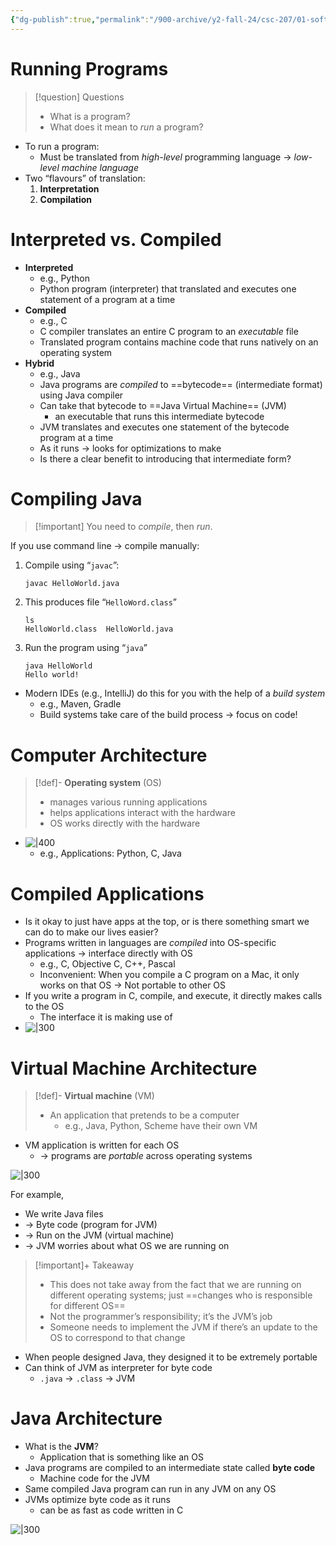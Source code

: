 ```yaml
---
{"dg-publish":true,"permalink":"/900-archive/y2-fall-24/csc-207/01-software-developer-skills-and-tools/how-java-is-run/","tags":["#lecture","#note","cs","java","university"],"created":"2024-09-10T21:24:12.000-04:00","updated":"2024-12-10T17:59:59.453-05:00"}
---
```



# Running Programs

> [!question] Questions
> - What is a program?
> - What does it mean to *run* a program?

- To run a program:
    - Must be translated from *high-level* programming language → *low-level machine language*
- Two “flavours” of translation:
    1. **Interpretation**
    2. **Compilation**

# Interpreted vs. Compiled

- **Interpreted**
    - e.g., Python
    - Python program (interpreter) that translated and executes one statement of a program at a time
- **Compiled**
    - e.g., C
    - C compiler translates an entire C program to an *executable* file
    - Translated program contains machine code that runs natively on an operating system
- **Hybrid**
    - e.g., Java
    - Java programs are *compiled* to ==bytecode== (intermediate format) using Java compiler
    - Can take that bytecode to ==Java Virtual Machine== (JVM)
        - an executable that runs this intermediate bytecode
    - JVM translates and executes one statement of the bytecode program at a time
    - As it runs → looks for optimizations to make
    - Is there a clear benefit to introducing that intermediate form?

# Compiling Java

> [!important] You need to *compile*, then *run*.

If you use command line → compile manually:
1. Compile using “`javac`”:

      ```
      javac HelloWorld.java
      ```

2. This produces file “`HelloWord.class`”

      ```
      ls
      HelloWorld.class  HelloWorld.java
      ```

3. Run the program using “`java`”

      ```
      java HelloWorld
      Hello world!
      ```

- Modern IDEs (e.g., IntelliJ) do this for you with the help of a *build system*
    - e.g., Maven, Gradle
    - Build systems take care of the build process → focus on code!

# Computer Architecture

> [!def]- **Operating system** (OS)
> - manages various running applications
> - helps applications interact with the hardware
> - OS works directly with the hardware

- ![|400](https://i.imgur.com/0FOBOAI.png)
    - e.g., Applications: Python, C, Java

# Compiled Applications

- Is it okay to just have apps at the top, or is there something smart we can do to make our lives easier?
- Programs written in languages are *compiled* into OS-specific applications → interface directly with OS
    - e.g., C, Objective C, C++, Pascal
    - Inconvenient: When you compile a C program on a Mac, it only works on that OS → Not portable to other OS
- If you write a program in C, compile, and execute, it directly makes calls to the OS
    - The interface it is making use of
- ![|300](https://i.imgur.com/udvVt2f.png)

# Virtual Machine Architecture

> [!def]- **Virtual machine** (VM)
> - An application that pretends to be a computer
>     - e.g., Java, Python, Scheme have their own VM

- VM application is written for each OS
    - → programs are *portable* across operating systems

![|300](https://i.imgur.com/icAiyRr.png)

For example,
- We write Java files
- → Byte code (program for JVM)
- → Run on the JVM (virtual machine)
- → JVM worries about what OS we are running on

> [!important]+ Takeaway
> - This does not take away from the fact that we are running on different operating systems; just ==changes who is responsible for different OS==
> - Not the programmer’s responsibility; it’s the JVM’s job
> - Someone needs to implement the JVM if there’s an update to the OS to correspond to that change

- When people designed Java, they designed it to be extremely portable
- Can think of JVM as interpreter for byte code
    - `.java` → `.class` → JVM

# Java Architecture

- What is the **JVM**?
    - Application that is something like an OS
- Java programs are compiled to an intermediate state called **byte code**
    - Machine code for the JVM
- Same compiled Java program can run in any JVM on any OS
- JVMs optimize byte code as it runs
    - can be as fast as code written in C

![|300](https://i.imgur.com/b1T5mKu.png)
